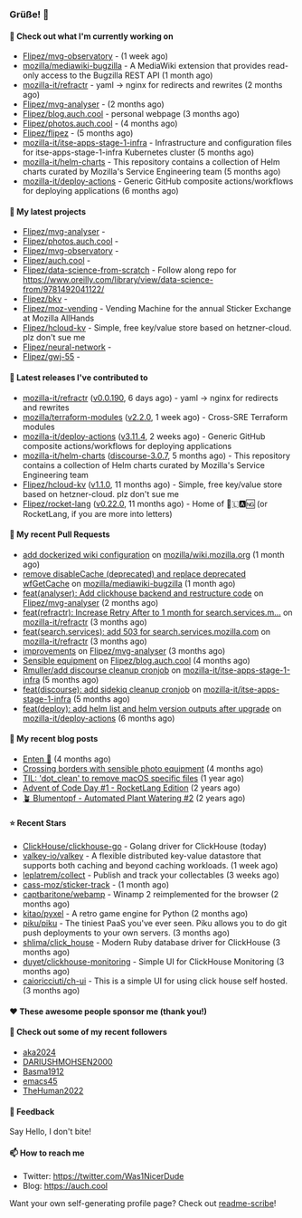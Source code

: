 ### Grüße! 👋

#### 👷 Check out what I'm currently working on

- [Flipez/mvg-observatory](https://github.com/Flipez/mvg-observatory) -  (1 week ago)
- [mozilla/mediawiki-bugzilla](https://github.com/mozilla/mediawiki-bugzilla) - A MediaWiki extension that provides read-only access to the Bugzilla REST API (1 month ago)
- [mozilla-it/refractr](https://github.com/mozilla-it/refractr) - yaml -&gt; nginx for redirects and rewrites (2 months ago)
- [Flipez/mvg-analyser](https://github.com/Flipez/mvg-analyser) -  (2 months ago)
- [Flipez/blog.auch.cool](https://github.com/Flipez/blog.auch.cool) - personal webpage (3 months ago)
- [Flipez/photos.auch.cool](https://github.com/Flipez/photos.auch.cool) -  (4 months ago)
- [Flipez/flipez](https://github.com/Flipez/flipez) -  (5 months ago)
- [mozilla-it/itse-apps-stage-1-infra](https://github.com/mozilla-it/itse-apps-stage-1-infra) - Infrastructure and configuration files for itse-apps-stage-1-infra Kubernetes cluster (5 months ago)
- [mozilla-it/helm-charts](https://github.com/mozilla-it/helm-charts) - This repository contains a collection of Helm charts curated by Mozilla&#39;s Service Engineering team (5 months ago)
- [mozilla-it/deploy-actions](https://github.com/mozilla-it/deploy-actions) - Generic GitHub composite actions/workflows for deploying applications (6 months ago)

#### 🌱 My latest projects

- [Flipez/mvg-analyser](https://github.com/Flipez/mvg-analyser) - 
- [Flipez/photos.auch.cool](https://github.com/Flipez/photos.auch.cool) - 
- [Flipez/mvg-observatory](https://github.com/Flipez/mvg-observatory) - 
- [Flipez/auch.cool](https://github.com/Flipez/auch.cool) - 
- [Flipez/data-science-from-scratch](https://github.com/Flipez/data-science-from-scratch) - Follow along repo for https://www.oreilly.com/library/view/data-science-from/9781492041122/
- [Flipez/bkv](https://github.com/Flipez/bkv) - 
- [Flipez/moz-vending](https://github.com/Flipez/moz-vending) - Vending Machine for the annual Sticker Exchange at Mozilla AllHands
- [Flipez/hcloud-kv](https://github.com/Flipez/hcloud-kv) - Simple, free key/value store based on hetzner-cloud. plz don&#39;t sue me
- [Flipez/neural-network](https://github.com/Flipez/neural-network) - 
- [Flipez/gwj-55](https://github.com/Flipez/gwj-55) - 


#### 🔭 Latest releases I've contributed to

- [mozilla-it/refractr](https://github.com/mozilla-it/refractr) ([v0.0.190](https://github.com/mozilla-it/refractr/releases/tag/v0.0.190), 6 days ago) - yaml -&gt; nginx for redirects and rewrites
- [mozilla/terraform-modules](https://github.com/mozilla/terraform-modules) ([v2.2.0](https://github.com/mozilla/terraform-modules/releases/tag/v2.2.0), 1 week ago) - Cross-SRE Terraform modules
- [mozilla-it/deploy-actions](https://github.com/mozilla-it/deploy-actions) ([v3.11.4](https://github.com/mozilla-it/deploy-actions/releases/tag/v3.11.4), 2 weeks ago) - Generic GitHub composite actions/workflows for deploying applications
- [mozilla-it/helm-charts](https://github.com/mozilla-it/helm-charts) ([discourse-3.0.7](https://github.com/mozilla-it/helm-charts/releases/tag/discourse-3.0.7), 5 months ago) - This repository contains a collection of Helm charts curated by Mozilla&#39;s Service Engineering team
- [Flipez/hcloud-kv](https://github.com/Flipez/hcloud-kv) ([v1.1.0](https://github.com/Flipez/hcloud-kv/releases/tag/v1.1.0), 11 months ago) - Simple, free key/value store based on hetzner-cloud. plz don&#39;t sue me
- [Flipez/rocket-lang](https://github.com/Flipez/rocket-lang) ([v0.22.0](https://github.com/Flipez/rocket-lang/releases/tag/v0.22.0), 11 months ago) - Home of 🚀🇱🅰🆖 (or RocketLang, if you are more into letters)

#### 🔨 My recent Pull Requests

- [add dockerized wiki configuration](https://github.com/mozilla/wiki.mozilla.org/pull/117) on [mozilla/wiki.mozilla.org](https://github.com/mozilla/wiki.mozilla.org) (1 month ago)
- [remove disableCache (deprecated) and replace deprecated wfGetCache](https://github.com/mozilla/mediawiki-bugzilla/pull/108) on [mozilla/mediawiki-bugzilla](https://github.com/mozilla/mediawiki-bugzilla) (1 month ago)
- [feat(analyser): Add clickhouse backend and restructure code](https://github.com/Flipez/mvg-analyser/pull/2) on [Flipez/mvg-analyser](https://github.com/Flipez/mvg-analyser) (2 months ago)
- [feat(refractr): Increase Retry After to 1 month for search.services.m…](https://github.com/mozilla-it/refractr/pull/329) on [mozilla-it/refractr](https://github.com/mozilla-it/refractr) (3 months ago)
- [feat(search.services): add 503 for search.services.mozilla.com](https://github.com/mozilla-it/refractr/pull/326) on [mozilla-it/refractr](https://github.com/mozilla-it/refractr) (3 months ago)
- [improvements](https://github.com/Flipez/mvg-analyser/pull/1) on [Flipez/mvg-analyser](https://github.com/Flipez/mvg-analyser) (3 months ago)
- [Sensible equipment](https://github.com/Flipez/blog.auch.cool/pull/60) on [Flipez/blog.auch.cool](https://github.com/Flipez/blog.auch.cool) (4 months ago)
- [Rmuller/add discourse cleanup cronjob](https://github.com/mozilla-it/itse-apps-stage-1-infra/pull/134) on [mozilla-it/itse-apps-stage-1-infra](https://github.com/mozilla-it/itse-apps-stage-1-infra) (5 months ago)
- [feat(discourse): add sidekiq cleanup cronjob](https://github.com/mozilla-it/itse-apps-stage-1-infra/pull/133) on [mozilla-it/itse-apps-stage-1-infra](https://github.com/mozilla-it/itse-apps-stage-1-infra) (5 months ago)
- [feat(deploy): add helm list and helm version outputs after upgrade](https://github.com/mozilla-it/deploy-actions/pull/29) on [mozilla-it/deploy-actions](https://github.com/mozilla-it/deploy-actions) (6 months ago)

#### 📜 My recent blog posts

- [Enten 🦆](https://auch.cool/enten/) (4 months ago)
- [Crossing borders with sensible photo equipment](https://auch.cool/posts/2024/sensible-equipment/) (4 months ago)
- [TIL: &#39;dot_clean&#39; to remove macOS specific files](https://auch.cool/posts/2023/til-dot-clean/) (1 year ago)
- [Advent of Code Day #1 - RocketLang Edition](https://auch.cool/posts/2022/aoc-day-1/) (2 years ago)
- [🪴 Blumentopf - Automated Plant Watering #2](https://auch.cool/posts/2022/blumentopf-2/) (2 years ago)

#### ⭐ Recent Stars

- [ClickHouse/clickhouse-go](https://github.com/ClickHouse/clickhouse-go) - Golang driver for ClickHouse (today)
- [valkey-io/valkey](https://github.com/valkey-io/valkey) - A flexible distributed key-value datastore that supports both caching and beyond caching workloads. (1 week ago)
- [leplatrem/collect](https://github.com/leplatrem/collect) - Publish and track your collectables (3 weeks ago)
- [cass-moz/sticker-track](https://github.com/cass-moz/sticker-track) -  (1 month ago)
- [captbaritone/webamp](https://github.com/captbaritone/webamp) - Winamp 2 reimplemented for the browser (2 months ago)
- [kitao/pyxel](https://github.com/kitao/pyxel) - A retro game engine for Python (2 months ago)
- [piku/piku](https://github.com/piku/piku) - The tiniest PaaS you&#39;ve ever seen. Piku allows you to do git push deployments to your own servers. (3 months ago)
- [shlima/click_house](https://github.com/shlima/click_house) - Modern Ruby database driver for ClickHouse (3 months ago)
- [duyet/clickhouse-monitoring](https://github.com/duyet/clickhouse-monitoring) - Simple UI for ClickHouse Monitoring (3 months ago)
- [caioricciuti/ch-ui](https://github.com/caioricciuti/ch-ui) - This is a simple UI for using click house self hosted. (3 months ago)

#### ❤️ These awesome people sponsor me (thank you!)


#### 👯 Check out some of my recent followers

- [aka2024](https://github.com/aka2024)
- [DARIUSHMOHSEN2000](https://github.com/DARIUSHMOHSEN2000)
- [Basma1912](https://github.com/Basma1912)
- [emacs45](https://github.com/emacs45)
- [TheHuman2022](https://github.com/TheHuman2022)

#### 💬 Feedback

Say Hello, I don't bite!

#### 📫 How to reach me

- Twitter: https://twitter.com/Was1NicerDude
- Blog: https://auch.cool

Want your own self-generating profile page? Check out [readme-scribe](https://github.com/muesli/readme-scribe)!
